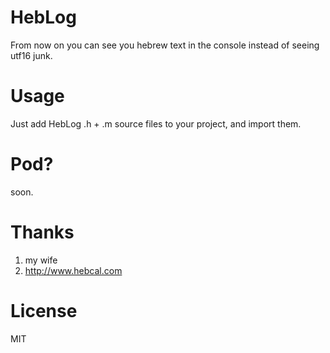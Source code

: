 # HebLog

From now on you can see you hebrew text in the console instead of seeing utf16 junk.

# Usage

Just add HebLog .h + .m source files to your project, and import them.

# Pod?

soon.

# Thanks

1. my wife
2. http://www.hebcal.com

# License

MIT